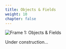 ```yaml
---
title: Objects & Fields
weight: 10
chapter: false
---
```


![Frame 1: Objects & Fields](/s2dm/images/Frame%201.png)

Under construction...
